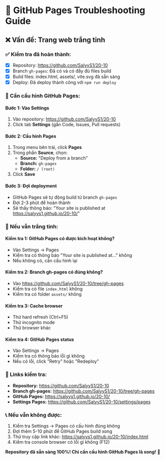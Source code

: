 # 🔧 GitHub Pages Troubleshooting Guide

## ❌ Vấn đề: Trang web trắng tinh

### ✅ Kiểm tra đã hoàn thành:
- [x] Repository: https://github.com/SalyyS1/20-10
- [x] Branch `gh-pages`: Đã có và có đầy đủ files build
- [x] Build files: index.html, assets/, vite.svg đã sẵn sàng
- [x] Deploy: Đã deploy thành công với `npm run deploy`

### 🔧 Cần cấu hình GitHub Pages:

#### Bước 1: Vào Settings
1. Vào repository: https://github.com/SalyyS1/20-10
2. Click tab **Settings** (gần Code, Issues, Pull requests)

#### Bước 2: Cấu hình Pages
1. Trong menu bên trái, click **Pages**
2. Trong phần **Source**, chọn:
   - **Source:** "Deploy from a branch"
   - **Branch:** `gh-pages`
   - **Folder:** `/ (root)`
3. Click **Save**

#### Bước 3: Đợi deployment
- GitHub Pages sẽ tự động build từ branch `gh-pages`
- Đợi 2-3 phút để hoàn thành
- Sẽ thấy thông báo: "Your site is published at https://salyys1.github.io/20-10/"

### 🚨 Nếu vẫn trắng tinh:

#### Kiểm tra 1: GitHub Pages có được kích hoạt không?
- Vào Settings → Pages
- Kiểm tra có thông báo "Your site is published at..." không
- Nếu không có, cần cấu hình lại

#### Kiểm tra 2: Branch gh-pages có đúng không?
- Vào https://github.com/SalyyS1/20-10/tree/gh-pages
- Kiểm tra có file `index.html` không
- Kiểm tra có folder `assets/` không

#### Kiểm tra 3: Cache browser
- Thử hard refresh (Ctrl+F5)
- Thử incognito mode
- Thử browser khác

#### Kiểm tra 4: GitHub Pages status
- Vào Settings → Pages
- Kiểm tra có thông báo lỗi gì không
- Nếu có lỗi, click "Retry" hoặc "Redeploy"

### 🔗 Links kiểm tra:
- **Repository:** https://github.com/SalyyS1/20-10
- **Branch gh-pages:** https://github.com/SalyyS1/20-10/tree/gh-pages
- **GitHub Pages:** https://salyys1.github.io/20-10/
- **Settings Pages:** https://github.com/SalyyS1/20-10/settings/pages

### 📞 Nếu vẫn không được:
1. Kiểm tra Settings → Pages có cấu hình đúng không
2. Đợi thêm 5-10 phút để GitHub Pages build xong
3. Thử truy cập link khác: https://salyys1.github.io/20-10/index.html
4. Kiểm tra console browser có lỗi gì không (F12)

**Repository đã sẵn sàng 100%! Chỉ cần cấu hình GitHub Pages là xong!** 🚀
